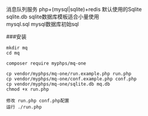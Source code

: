 消息队列服务 php+(mysql|sqlite)+redis 默认使用的Sqlite  
sqlite.db sqlite数据库模板适合小量使用  
mysql.sql mysql数据库初始sql

###安装
    
    mkdir mq
    cd mq
    
    composer require myphps/mq-one
    
    cp vendor/myphps/mq-one/run.example.php run.php
    cp vendor/myphps/mq-one/conf.example.php conf.php
    cp vendor/myphps/mq-one/sqlite.db mq.db
    chmod +x run.php
    
    修改 run.php conf.php配置
    运行 ./run.php 
    